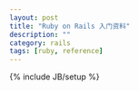 ```yaml
---
layout: post
title: "Ruby on Rails 入门资料"
description: ""
category: rails
tags: [ruby, reference]
---
```

{% include JB/setup %}


